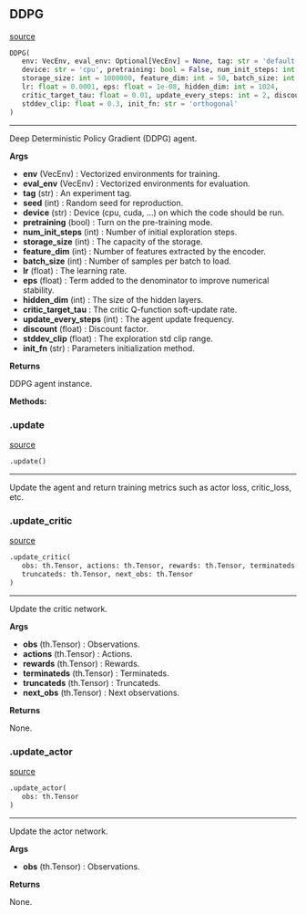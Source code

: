 #


## DDPG
[source](https://github.com/RLE-Foundation/rllte/blob/main/rllte/agent/legacy/ddpg.py/#L42)
```python 
DDPG(
   env: VecEnv, eval_env: Optional[VecEnv] = None, tag: str = 'default', seed: int = 1,
   device: str = 'cpu', pretraining: bool = False, num_init_steps: int = 2000,
   storage_size: int = 1000000, feature_dim: int = 50, batch_size: int = 256,
   lr: float = 0.0001, eps: float = 1e-08, hidden_dim: int = 1024,
   critic_target_tau: float = 0.01, update_every_steps: int = 2, discount: float = 0.99,
   stddev_clip: float = 0.3, init_fn: str = 'orthogonal'
)
```


---
Deep Deterministic Policy Gradient (DDPG) agent.


**Args**

* **env** (VecEnv) : Vectorized environments for training.
* **eval_env** (VecEnv) : Vectorized environments for evaluation.
* **tag** (str) : An experiment tag.
* **seed** (int) : Random seed for reproduction.
* **device** (str) : Device (cpu, cuda, ...) on which the code should be run.
* **pretraining** (bool) : Turn on the pre-training mode.
* **num_init_steps** (int) : Number of initial exploration steps.
* **storage_size** (int) : The capacity of the storage.
* **feature_dim** (int) : Number of features extracted by the encoder.
* **batch_size** (int) : Number of samples per batch to load.
* **lr** (float) : The learning rate.
* **eps** (float) : Term added to the denominator to improve numerical stability.
* **hidden_dim** (int) : The size of the hidden layers.
* **critic_target_tau**  : The critic Q-function soft-update rate.
* **update_every_steps** (int) : The agent update frequency.
* **discount** (float) : Discount factor.
* **stddev_clip** (float) : The exploration std clip range.
* **init_fn** (str) : Parameters initialization method.



**Returns**

DDPG agent instance.


**Methods:**


### .update
[source](https://github.com/RLE-Foundation/rllte/blob/main/rllte/agent/legacy/ddpg.py/#L146)
```python
.update()
```

---
Update the agent and return training metrics such as actor loss, critic_loss, etc.

### .update_critic
[source](https://github.com/RLE-Foundation/rllte/blob/main/rllte/agent/legacy/ddpg.py/#L175)
```python
.update_critic(
   obs: th.Tensor, actions: th.Tensor, rewards: th.Tensor, terminateds: th.Tensor,
   truncateds: th.Tensor, next_obs: th.Tensor
)
```

---
Update the critic network.


**Args**

* **obs** (th.Tensor) : Observations.
* **actions** (th.Tensor) : Actions.
* **rewards** (th.Tensor) : Rewards.
* **terminateds** (th.Tensor) : Terminateds.
* **truncateds** (th.Tensor) : Truncateds.
* **next_obs** (th.Tensor) : Next observations.


**Returns**

None.

### .update_actor
[source](https://github.com/RLE-Foundation/rllte/blob/main/rllte/agent/legacy/ddpg.py/#L225)
```python
.update_actor(
   obs: th.Tensor
)
```

---
Update the actor network.


**Args**

* **obs** (th.Tensor) : Observations.


**Returns**

None.
